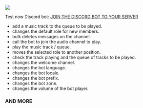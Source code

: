 [![](https://img.shields.io/discord/677642178083946580?color=%23768ACF&label=Discord)](https://discord.gg/3HTqPFDBmT)

Test now Discord bot: [JOIN THE DISCORD BOT TO YOUR SERVER](https://discord.com/api/oauth2/authorize?client_id=778451003950760007&permissions=8&scope=bot)

* add a music track to the queue to be played.  
* changes the default role for new members.  
* bulk deletes messages on the channel.
* call the bot to join the audio channel to play.
* play the music track / queue.
* moves the selected role to another position.
* check the track playing and the queue of tracks to be played.   
* changes the welcome channel.  
* changes the bot language.  
* changes the bot locale.  
* changes the bot prefix.  
* changes the bot zone.
* changes the volume of the bot player.
### AND MORE
